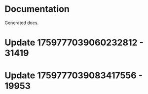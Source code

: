# Documentation

Generated docs.

# Update 1759777039060232812 - 31419

# Update 1759777039083417556 - 19953
